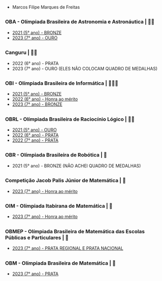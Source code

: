 - Marcos Filipe Marques de Freitas 
##
### **OBA - Olímpiada Brasileira de Astronomia e Astronáutica | 🥇🥉**
- <a href="http://www.oba.org.br/site/index.php/zerouminforma.com.br/estudante-da-escola-do-sesi-de-dourados-recebe-medalha-de-ouro-na-olimpiada-brasileira-de-astronomia-e-astronautica/?p=conteudo&idcat=22&pag=conteudo&acao=mostra&idaluno=82961&olimp=oba&ed=2021">2021 (5° ano) - BRONZE </a>
- <a href="http://www.oba.org.br/site/index.php/zerouminforma.com.br/estudante-da-escola-do-sesi-de-dourados-recebe-medalha-de-ouro-na-olimpiada-brasileira-de-astronomia-e-astronautica/?p=conteudo&idcat=22&pag=conteudo&acao=mostra&idaluno=202111&olimp=oba&ed=2023">2023 (7° ano) - OURO </a>
##
### **Canguru | 🥇🥈**
- 2022 (6° ano) - PRATA
- 2023 (7° ano) - OURO
(ELES NÃO COLOCAM QUADRO DE MEDALHAS)
##
### **OBI - Olímpiada Brasileira de Informática | 🥉🥉🏅**
- <a href="https://olimpiada.ic.unicamp.br/passadas/OBI2021/qmerito/ij/">2021 (5° ano) - BRONZE</a>
- <a href="https://olimpiada.ic.unicamp.br/passadas/OBI2022/qmerito/i1/">2022 (6° ano) - Honra ao mérito</a>
- <a href="https://olimpiada.ic.unicamp.br/resultados/qmerito/i1/">2023 (7° ano) - BRONZE</a>
##
### **OBRL - Olímpiada Brasileira de Raciocínio Lógico | 🏅🥈**
- <a href="https://www.obrl.com.br/site/arquivos/CERTIFICADOS_OBRL_2021_TETA.pdf">2021 (5° ano) - OURO</a>
- <a href="file:///E:/Downloads/medalhistas-obrl-2022_ALFA.pdf">2022 (6° ano) - PRATA  </a>
- <a href="https://www.obrl.com.br/file-download/MEDALHISTAS-2023.pdf">2022 (7° ano) - PRATA  </a>
##
### **OBR - Olímpiada Brasileira de Robótica | 🥉**
- 2021 (5° ano) - BRONZE
(NÃO ACHEI QUADRO DE MEDALHAS)
##
### **Competição Jacob Palis Júnior de Matemática | 🏅**
- <a href="https://docs.google.com/spreadsheets/d/14I8HueKI4_WZgakNnjk-ALFsMC1GWB9P/edit#gid=1331938362">2023 (7° ano) - Honra ao mérito</a>
##
### **OIM - Olímpiada Itabirana de Matemática | 🏅**
- <a href="https://www.olimpiadaitabirana.com.br/static/pdfs/resultado/Resultado-Final-OIM-2023-revisado.pdf">2023 (7° ano) - Honra ao mérito </a>
##
### **OBMEP - Olímpiada Brasileira de Matemática das Escolas Públicas e Particulares | 🥈**
- <a href="https://premiacao.obmep.org.br/18obmep/verRelatorioPremiadosPrata.privada.do.htm">2023 (7° ano) - PRATA REGIONAL E PRATA NACIONAL </a>
##
### **OBM - Olímpiada Brasileira de Matemática | 🥈**
- <a href="https://www.obm.org.br/premiados-obm-2023/">2023 (7° ano) - PRATA </a>
